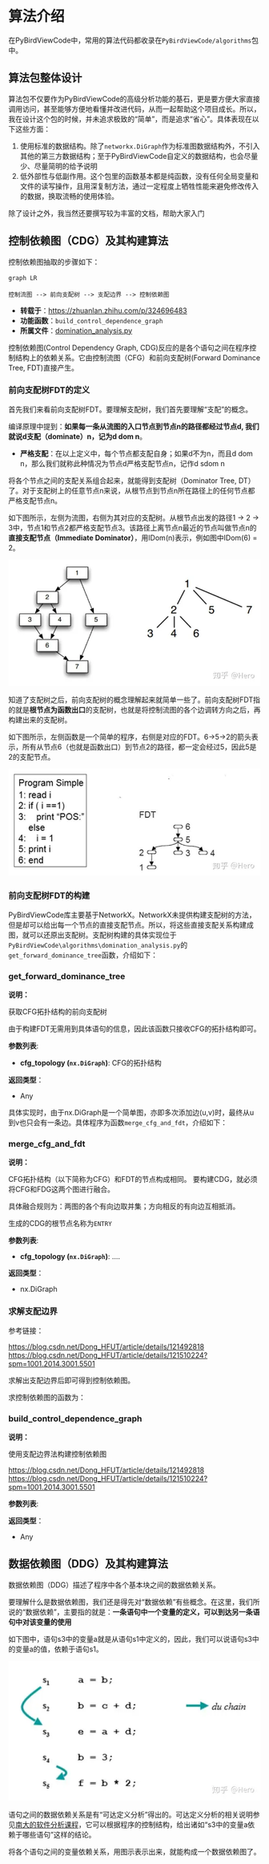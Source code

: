 算法介绍
=======

在PyBirdViewCode中，常用的算法代码都收录在`PyBirdViewCode/algorithms`包中。

## 算法包整体设计

算法包不仅要作为PyBirdViewCode的高级分析功能的基石，更是要方便大家直接调用访问，甚至能够方便地看懂并改进代码，从而一起帮助这个项目成长。所以，我在设计这个包的时候，并未追求极致的“简单”，而是追求“省心”。具体表现在以下这些方面：

1. 使用标准的数据结构。除了`networkx.DiGraph`作为标准图数据结构外，不引入其他的第三方数据结构；至于PyBirdViewCode自定义的数据结构，也会尽量少、尽量简明的给予说明
2. 低外部性与低副作用。这个包里的函数基本都是纯函数，没有任何全局变量和文件的读写操作，且用深复制方法，通过一定程度上牺牲性能来避免修改传入的数据，换取流畅的使用体验。

除了设计之外，我当然还要撰写较为丰富的文档，帮助大家入门

## 控制依赖图（CDG）及其构建算法

控制依赖图抽取的步骤如下：

```mermaid
graph LR

控制流图 --> 前向支配树 --> 支配边界 --> 控制依赖图

```

- **转载于**：https://zhuanlan.zhihu.com/p/324696483
- **功能函数**：`build_control_dependence_graph`
- **所属文件**：[domination_analysis.py](../PyBirdViewCode/algorithms/domination_analysis.py#LC101)


控制依赖图(Control Dependency Graph, CDG)反应的是各个语句之间在程序控制结构上的依赖关系。它由控制流图（CFG）和前向支配树(Forward Dominance Tree, FDT)直接产生。

### 前向支配树FDT的定义

首先我们来看前向支配树FDT。要理解支配树，我们首先要理解“支配”的概念。

编译原理中提到：**如果每一条从流图的入口节点到节点n的路径都经过节点d, 我们就说d支配（dominate）n，记为d dom n**。
- **严格支配**：在以上定义中，每个节点都支配自身；如果d不为n，而且d dom n，那么我们就称此种情况为节点d严格支配节点n，记作d sdom n

将各个节点之间的支配关系组合起来，就能得到支配树（Dominator Tree, DT）了。对于支配树上的任意节点n来说，从根节点到节点n所在路径上的任何节点都严格支配节点n。

如下图所示，左侧为流图，右侧为其对应的支配树。从根节点出发的路径1 -> 2 -> 3中，节点1和节点2都严格支配节点3。该路径上离节点n最近的节点叫做节点n的**直接支配节点（Immediate Dominator）**，用IDom(n)表示，例如图中IDom(6) = 2。

![](/docs-zh/assets/FDT.webp)

知道了支配树之后，前向支配树的概念理解起来就简单一些了。前向支配树FDT指的就是**根节点为函数出口**的支配树，也就是将控制流图的各个边调转方向之后，再构建出来的支配树。

如下图所示，左侧函数是一个简单的程序，右侧是对应的FDT。6->5->2的箭头表示，所有从节点6（也就是函数出口）到节点2的路径，都一定会经过5，因此5是2的支配节点。


![](/docs-zh/assets/FDT-with-code.jpg)

### 前向支配树FDT的构建

PyBirdViewCode库主要基于NetworkX。NetworkX未提供构建支配树的方法，但是却可以给出每一个节点的直接支配节点。所以，将这些直接支配关系构建成图，就可以还原出支配树。支配树构建的具体实现位于`PyBirdViewCode\algorithms\domination_analysis.py`的`get_forward_dominance_tree`函数，介绍如下：
### get_forward_dominance_tree

**说明：**


获取CFG拓扑结构的前向支配树

由于构建FDT无需用到具体语句的信息，因此该函数只接收CFG的拓扑结构即可。


**参数列表**:

- **cfg_topology (`nx.DiGraph`)**: CFG的拓扑结构

**返回类型**：

- Any

<!--
### (曾用方法)融合CFG与FDT，得到控制依赖图CDG

得到FDT后，将其与CFG结合，即可得到控制依赖图（CDG）。实现步骤如下：

1. 首先建立一个新图G_new，不添加任何边，只将所有的节点（图中0~6）添加进去。然后按照如下规则，将CFG/FDT中的边(u, v)添加到新图G_new中：

    a. 同向边相加：若CFG/FDT的任一者有边(u, v)，另一者不存在方向相反的边(v, u)，则将(u, v)添加到G_new中
        - 若两者均有边(u, v)，则(u, v)只添加一次
    b. 反向边抵消：如果CFG/FDT中任一者存在边(u, v)，另一者恰好存在方向相反的边(v, u)，则二者互相抵消，不添加任何边到G_new中
2. 执行完步骤1后，会得到若干不连通的子团，因此需要人为添加一个入口节点，指向这些不连通的子团。
    - 以下图中的融合过程为例，会形成{1}，{2->3，2->4}，{5}，{6}这四个子团。因此需要人为添加一个入口节点E，且从E引出四条边分别指向1, 2, 5, 6这四个子团入口节点。

![](/docs-zh/assets/merge-fdt-and-cfg.png)
-->

具体实现时，由于nx.DiGraph是一个简单图，亦即多次添加边(u,v)时，最终从u到v也只会有一条边。具体程序为函数`merge_cfg_and_fdt`，介绍如下：

### merge_cfg_and_fdt

**说明：**


CFG拓扑结构（以下简称为CFG）和FDT的节点构成相同。
要构建CDG，就必须将CFG和FDG这两个图进行融合。

具体融合规则为：两图的各个有向边取并集；方向相反的有向边互相抵消。

生成的CDG的根节点名称为`ENTRY`


**参数列表**:

- **cfg_topology (`nx.DiGraph`)**: ....

**返回类型**：

- nx.DiGraph

### 求解支配边界

参考链接：

https://blog.csdn.net/Dong_HFUT/article/details/121492818
https://blog.csdn.net/Dong_HFUT/article/details/121510224?spm=1001.2014.3001.5501

求解出支配边界后即可得到控制依赖图。

求控制依赖图的函数为：

### build_control_dependence_graph

**说明：**


使用支配边界法构建控制依赖图

https://blog.csdn.net/Dong_HFUT/article/details/121492818
https://blog.csdn.net/Dong_HFUT/article/details/121510224?spm=1001.2014.3001.5501


**参数列表**:



**返回类型**：

- Any

## 数据依赖图（DDG）及其构建算法

数据依赖图（DDG）描述了程序中各个基本块之间的数据依赖关系。

要理解什么是数据依赖图，我们还是得先对“数据依赖”有些概念。在这里，我们所说的“数据依赖”，主要指的就是：**一条语句中一个变量的定义，可以到达另一条语句中对该变量的使用**

如下图中，语句s3中的变量a就是从语句s1中定义的，因此，我们可以说语句s3中的变量a的值，依赖于语句s1。

![](/docs-zh/assets/data-dependency.webp)

语句之间的数据依赖关系是有“可达定义分析”得出的。可达定义分析的相关说明参见[南大的软件分析课程](https://blog.csdn.net/SHU15121856/article/details/105288593)，它可以根据程序的控制结构，给出诸如“s3中的变量a依赖于哪些语句”这样的结论。

将各个语句之间的变量依赖关系，用图示表示出来，就能构成一个数据依赖图了。





